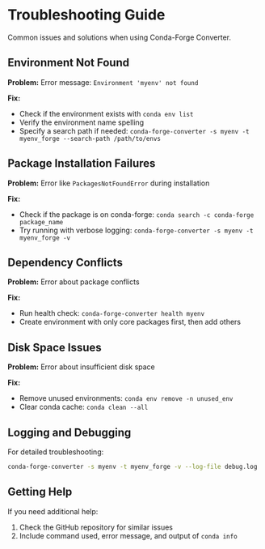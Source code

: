 # Troubleshooting Guide

Common issues and solutions when using Conda-Forge Converter.

## Environment Not Found

**Problem:** Error message: `Environment 'myenv' not found`

**Fix:**

- Check if the environment exists with `conda env list`
- Verify the environment name spelling
- Specify a search path if needed: `conda-forge-converter -s myenv -t myenv_forge --search-path /path/to/envs`

## Package Installation Failures

**Problem:** Error like `PackagesNotFoundError` during installation

**Fix:**

- Check if the package is on conda-forge: `conda search -c conda-forge package_name`
- Try running with verbose logging: `conda-forge-converter -s myenv -t myenv_forge -v`

## Dependency Conflicts

**Problem:** Error about package conflicts

**Fix:**

- Run health check: `conda-forge-converter health myenv`
- Create environment with only core packages first, then add others

## Disk Space Issues

**Problem:** Error about insufficient disk space

**Fix:**

- Remove unused environments: `conda env remove -n unused_env`
- Clear conda cache: `conda clean --all`

## Logging and Debugging

For detailed troubleshooting:

```bash
conda-forge-converter -s myenv -t myenv_forge -v --log-file debug.log
```

## Getting Help

If you need additional help:

1. Check the GitHub repository for similar issues
1. Include command used, error message, and output of `conda info`
